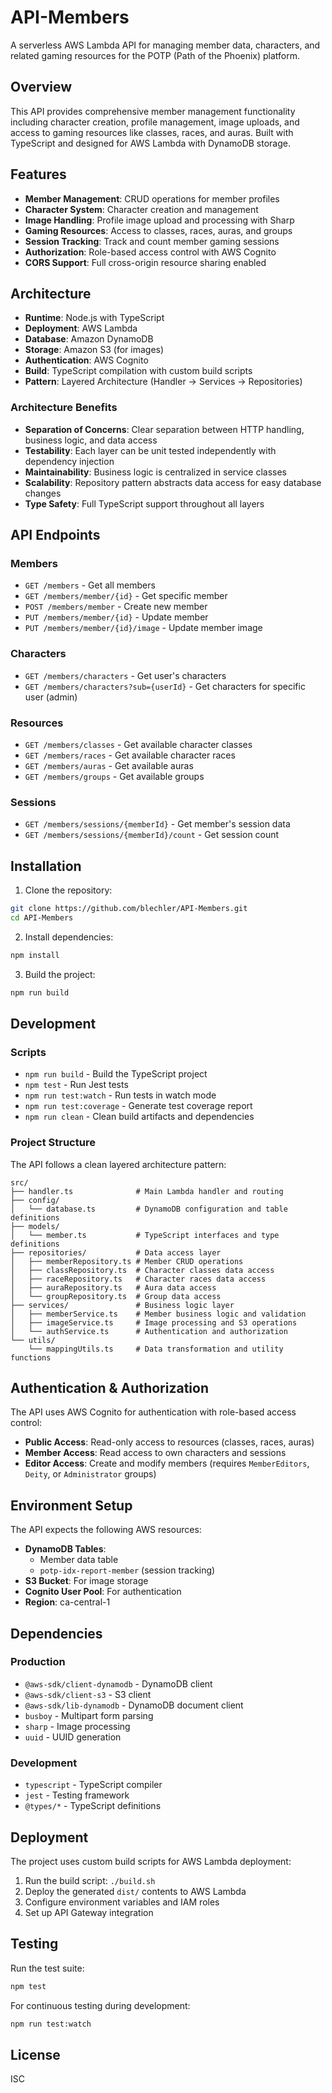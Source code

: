 # API-Members

A serverless AWS Lambda API for managing member data, characters, and related gaming resources for the POTP (Path of the Phoenix) platform.

## Overview

This API provides comprehensive member management functionality including character creation, profile management, image uploads, and access to gaming resources like classes, races, and auras. Built with TypeScript and designed for AWS Lambda with DynamoDB storage.

## Features

- **Member Management**: CRUD operations for member profiles
- **Character System**: Character creation and management
- **Image Handling**: Profile image upload and processing with Sharp
- **Gaming Resources**: Access to classes, races, auras, and groups
- **Session Tracking**: Track and count member gaming sessions
- **Authorization**: Role-based access control with AWS Cognito
- **CORS Support**: Full cross-origin resource sharing enabled

## Architecture

- **Runtime**: Node.js with TypeScript
- **Deployment**: AWS Lambda
- **Database**: Amazon DynamoDB
- **Storage**: Amazon S3 (for images)
- **Authentication**: AWS Cognito
- **Build**: TypeScript compilation with custom build scripts
- **Pattern**: Layered Architecture (Handler → Services → Repositories)

### Architecture Benefits

- **Separation of Concerns**: Clear separation between HTTP handling, business logic, and data access
- **Testability**: Each layer can be unit tested independently with dependency injection
- **Maintainability**: Business logic is centralized in service classes
- **Scalability**: Repository pattern abstracts data access for easy database changes
- **Type Safety**: Full TypeScript support throughout all layers

## API Endpoints

### Members
- `GET /members` - Get all members
- `GET /members/member/{id}` - Get specific member
- `POST /members/member` - Create new member
- `PUT /members/member/{id}` - Update member
- `PUT /members/member/{id}/image` - Update member image

### Characters
- `GET /members/characters` - Get user's characters
- `GET /members/characters?sub={userId}` - Get characters for specific user (admin)

### Resources
- `GET /members/classes` - Get available character classes
- `GET /members/races` - Get available character races
- `GET /members/auras` - Get available auras
- `GET /members/groups` - Get available groups

### Sessions
- `GET /members/sessions/{memberId}` - Get member's session data
- `GET /members/sessions/{memberId}/count` - Get session count

## Installation

1. Clone the repository:
```bash
git clone https://github.com/blechler/API-Members.git
cd API-Members
```

2. Install dependencies:
```bash
npm install
```

3. Build the project:
```bash
npm run build
```

## Development

### Scripts

- `npm run build` - Build the TypeScript project
- `npm test` - Run Jest tests
- `npm run test:watch` - Run tests in watch mode
- `npm run test:coverage` - Generate test coverage report
- `npm run clean` - Clean build artifacts and dependencies

### Project Structure

The API follows a clean layered architecture pattern:

```
src/
├── handler.ts              # Main Lambda handler and routing
├── config/
│   └── database.ts         # DynamoDB configuration and table definitions
├── models/
│   └── member.ts           # TypeScript interfaces and type definitions
├── repositories/           # Data access layer
│   ├── memberRepository.ts # Member CRUD operations
│   ├── classRepository.ts  # Character classes data access
│   ├── raceRepository.ts   # Character races data access
│   ├── auraRepository.ts   # Aura data access
│   └── groupRepository.ts  # Group data access
├── services/               # Business logic layer
│   ├── memberService.ts    # Member business logic and validation
│   ├── imageService.ts     # Image processing and S3 operations
│   └── authService.ts      # Authentication and authorization
└── utils/
    └── mappingUtils.ts     # Data transformation and utility functions
```

## Authentication & Authorization

The API uses AWS Cognito for authentication with role-based access control:

- **Public Access**: Read-only access to resources (classes, races, auras)
- **Member Access**: Read access to own characters and sessions
- **Editor Access**: Create and modify members (requires `MemberEditors`, `Deity`, or `Administrator` groups)

## Environment Setup

The API expects the following AWS resources:

- **DynamoDB Tables**:
  - Member data table
  - `potp-idx-report-member` (session tracking)
- **S3 Bucket**: For image storage
- **Cognito User Pool**: For authentication
- **Region**: ca-central-1

## Dependencies

### Production
- `@aws-sdk/client-dynamodb` - DynamoDB client
- `@aws-sdk/client-s3` - S3 client
- `@aws-sdk/lib-dynamodb` - DynamoDB document client
- `busboy` - Multipart form parsing
- `sharp` - Image processing
- `uuid` - UUID generation

### Development
- `typescript` - TypeScript compiler
- `jest` - Testing framework
- `@types/*` - TypeScript definitions

## Deployment

The project uses custom build scripts for AWS Lambda deployment:

1. Run the build script: `./build.sh`
2. Deploy the generated `dist/` contents to AWS Lambda
3. Configure environment variables and IAM roles
4. Set up API Gateway integration

## Testing

Run the test suite:

```bash
npm test
```

For continuous testing during development:

```bash
npm run test:watch
```

## License

ISC
